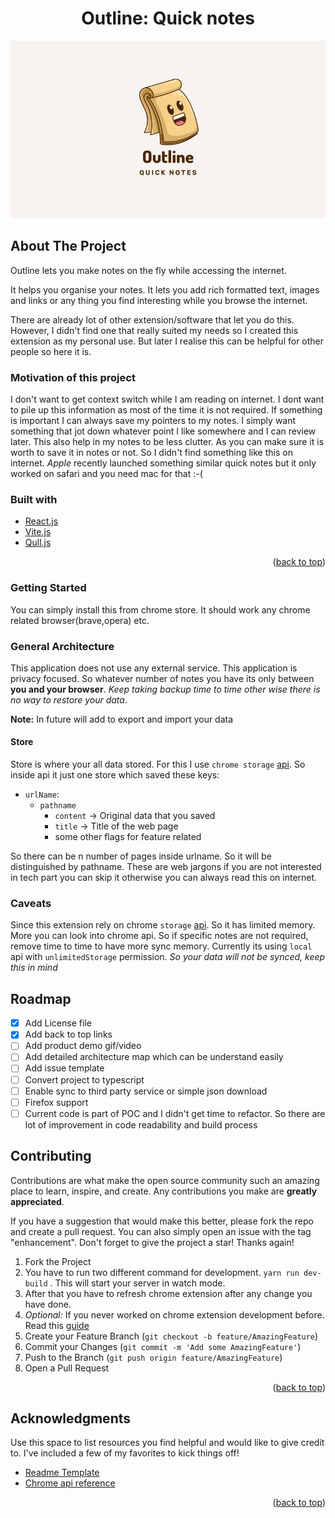 <h1 align="center">Outline: Quick notes</h1>
<img src="./cover.png"/>

<!-- ABOUT THE PROJECT -->

## About The Project

Outline lets you make notes on the fly while accessing the internet.

It helps you organise your notes. It lets you add rich formatted text, images and links or any thing you find interesting while you browse the internet.

There are already lot of other extension/software that let you do this. However, I didn't find one that really suited my needs so I created this extension as my personal use. But later I realise this can be helpful for other people so here it is.

### Motivation of this project

I don't want to get context switch while I am reading on internet. I dont want to pile up this information as most of the time it is not required. If something is important I can always save my pointers to my notes. I simply want something that jot down whatever point I like somewhere and I can review later. This also help in my notes to be less clutter. As you can make sure it is worth to save it in notes or not. So I didn't find something like this on internet.
_Apple_ recently launched something similar quick notes but it only worked on safari and you need mac for that :-(

### Built with

- [React.js](https://reactjs.org/)
- [Vite.js](https://vitejs.dev)
- [Qull.js](https://quilljs.com)

<p align="right">(<a href="#top">back to top</a>)</p>

<!-- GETTING STARTED -->

### Getting Started

You can simply install this from chrome store. It should work any chrome related browser(brave,opera) etc.

### General Architecture

This application does not use any external service. This application is privacy focused. So whatever number of notes you have its only between **you and your browser**. _Keep taking backup time to time other wise there is no way to restore your data_.

**Note:** In future will add to export and import your data

#### Store

Store is where your all data stored. For this I use `chrome storage` [api](https://developer.chrome.com/docs/extensions/reference/storage/).
So inside api it just one store which saved these keys:

- `urlName`:
  - `pathname`
    - `content` -> Original data that you saved
    - `title` -> Title of the web page
    - some other flags for feature related

So there can be n number of pages inside urlname. So it will be distinguished by pathname. These are web jargons if you are not interested in tech part you can skip it otherwise you can always read this on internet.

<!-- CAVEATS -->

### Caveats

Since this extension rely on chrome `storage` [api](https://developer.chrome.com/docs/extensions/reference/storage/). So it has limited memory. More you can look into chrome api. So if specific notes are not required, remove time to time to have more sync memory. Currently its using `local` api with `unlimitedStorage` permission. _So your data will not be synced, keep this in mind_

<!-- ROADMAP -->

## Roadmap

- [x] Add License file
- [x] Add back to top links
- [ ] Add product demo gif/video
- [ ] Add detailed architecture map which can be understand easily
- [ ] Add issue template
- [ ] Convert project to typescript
- [ ] Enable sync to third party service or simple json download
- [ ] Firefox support
- [ ] Current code is part of POC and I didn't get time to refactor. So there are lot of improvement in code readability and build process

<!-- CONTRIBUTING -->

## Contributing

Contributions are what make the open source community such an amazing place to learn, inspire, and create. Any contributions you make are **greatly appreciated**.

If you have a suggestion that would make this better, please fork the repo and create a pull request. You can also simply open an issue with the tag "enhancement".
Don't forget to give the project a star! Thanks again!

1. Fork the Project
2. You have to run two different command for development. `yarn run dev-build` . This will start your server in watch mode.
3. After that you have to refresh chrome extension after any change you have done.
4. _Optional:_ If you never worked on chrome extension development before. Read this [guide](https://developer.chrome.com/docs/extensions/mv3/getstarted/)
5. Create your Feature Branch (`git checkout -b feature/AmazingFeature`)
6. Commit your Changes (`git commit -m 'Add some AmazingFeature'`)
7. Push to the Branch (`git push origin feature/AmazingFeature`)
8. Open a Pull Request

<p align="right">(<a href="#top">back to top</a>)</p>

<!-- ACKNOWLEDGMENTS -->

## Acknowledgments

Use this space to list resources you find helpful and would like to give credit to. I've included a few of my favorites to kick things off!

- [Readme Template](https://github.com/othneildrew/Best-README-Template)
- [Chrome api reference](https://developer.chrome.com/docs/extensions/reference/)

<p align="right">(<a href="#top">back to top</a>)</p>
